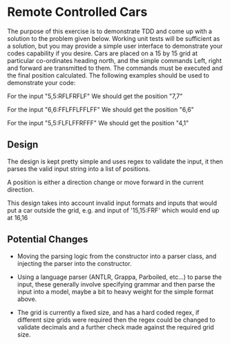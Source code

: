 # Remote Controlled Cars

The purpose of this exercise is to demonstrate TDD and come up with a solution to the problem given below. Working unit tests will be sufficient as a solution, but you may provide a simple user interface to demonstrate your codes capability if you desire.
Cars are placed on a 15 by 15 grid at particular co-ordinates heading north, and the simple commands Left, right and forward are transmitted to them. The commands must be executed and the final position calculated.
The following examples should be used to demonstrate your code:

For the input "5,5:RFLFRFLF"
We should get the position "7,7"

For the input "6,6:FFLFFLFFLFF"
We should get the position "6,6"

For the input "5,5:FLFLFFRFFF"
We should get the position "4,1"

## Design 

The design is kept pretty simple and uses regex to validate the input, it then parses the valid input string into a list of positions.

A position is either a direction change or move forward in the current direction.

This design takes into account invalid input formats and inputs that would put a car outside the grid, e.g. and input of '15,15:FRF' which would end up at 16,16

## Potential Changes

* Moving the parsing logic from the constructor into a parser class, and injecting the parser into the constructor.

* Using a language parser (ANTLR, Grappa, Parboiled, etc...) to parse the input, these generally involve specifying grammar and then parse the input into a model, maybe a bit to heavy weight for the simple format above.

* The grid is currently a fixed size, and has a hard coded regex, if different size grids were required then the regex could be changed to validate decimals and a further check made against the required grid size.   
